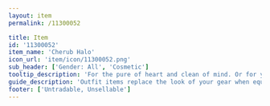 ```yaml
---
layout: item
permalink: /11300052

title: Item
id: '11300052'
item_name: 'Cherub Halo'
icon_url: 'item/icon/11300052.png'
sub_header: ['Gender: All', 'Cosmetic']
tooltip_description: 'For the pure of heart and clean of mind. Or for you.'
guide_description: 'Outfit items replace the look of your gear when equipped.'
footer: ['Untradable, Unsellable']
---
```

